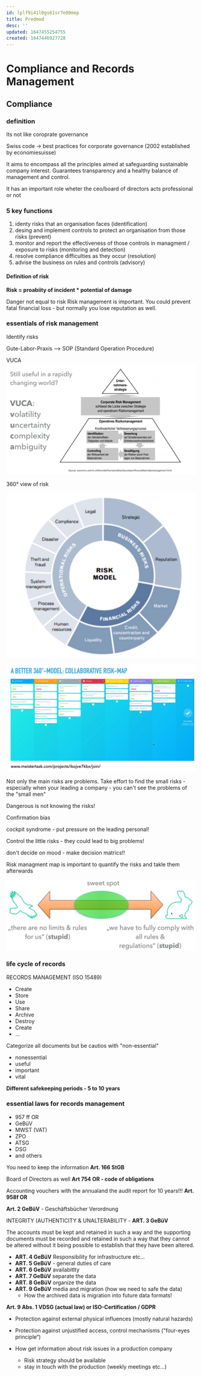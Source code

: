 ```yaml
---
id: lplf9i41l0gs61sr7e00mep
title: Predmod
desc: ''
updated: 1647455254755
created: 1647446927728
---
```


# Compliance and Records Management

## Compliance
### definition
Its not like coroprate governance

Swiss code $\to$ best practices for corporate governance (2002 established by economiesuisse)

It aims to encompass all the principles aimed at safeguarding sustainable company interest. Guarantees transparency and a healthy balance of management and control.

It has an important role wheter the ceo/board of directors acts professional or not

### 5 key functions

1. identy risks that an organisation faces (identification)
2. desing and implement controls to protect an organisation from those risks (prevent)
3. monitor and report the effectiveness of those controls in managment / exposure to risks (monitoring and detection)
4. resolve compliance difficulties as they occur (resolution)
5. advise the business on rules and controls (advisory)

#### Definition of risk
**Risk = proabiity of incident * potential of damage**

Danger not equal to risk
Risk management is important. 
You could prevent fatal financial loss - but normally you lose reputation as well.


### essentials of risk management
Identify risks 

Gute-Labor-Praxis --> SOP (Standard Operation Procedure)

VUCA
![VUCA](assets/images/2022-03-16_17-45-21.png)

360° view of risk

![360 risk map](assets/images/2022-03-16_17-47-25.png)

![risk board](assets/images/2022-03-16_17-48-22.png)


Not only the main risks are problems. Take effort to find the small risks - especially when your leading a company - you can't see the problems of the "small men"

Dangerous is not knowing the risks!

Confirmation bias

cockpit syndrome - put pressure on the leading personal!

Control the little risks - they could lead to big problems!

don't decide on mood - make decision matrics!!

Risk managment map is important to quantify the risks and takle them afterwards



![Get the middle](assets/images/2022-03-16_18-39-25.png)

### life cycle of records
RECORDS MANAGEMENT (ISO 15489)

- Create
- Store
- Use
- Share
- Archive
- Destroy
- Create
- ...

Categorize all documents but be cautios with "non-essential"
- nonessential 
- useful
- important
- vital

**Different safekeeping periods - 5 to 10 years**




### essential laws for records management

- 957 ff OR
- GeBüV
- MWST (VAT)
- ZPO
- ATSG
- DSG
- and others

You need to keep the information **Art. 166 StGB**

Board of Directors as well **Art 754 OR - code of obligations**

Accounting vouchers with the annualand the audit report for 10 years!!! **Art. 958f OR** 

**Art. 2 GeBüV** - Geschäftsbücher Verordnung


INTEGRITY (AUTHENTICITY & UNALTERABILITY - **ART. 3 GeBüV**

The accounts must be kept and retained in such a way and 
the supporting documents must be recorded and retained in 
such a way that they cannot be altered without it being 
possible to establish that they have been altered.

- **ART. 4 GeBüV** Responsibility for infrastructure etc...
- **ART. 5 GeBüV** - general duties of care
- **ART. 6 GeBüV** availabitlty
- **ART. 7 GeBüV** separate the data
- **ART. 8 GeBüV** organize the data
- **ART. 9 GeBüV** media and migration (how we need to safe the data)
  - How the archived data is migration into future data formats!


**Art. 9 Abs. 1 VDSG (actual law) or ISO-Certification / GDPR**
- Protection against external physical influences (mostly natural hazards)
- Protection against unjustified access, control mechanisms ("four-eyes principle“)

- How get information about risk issues in a production company
  - Risk strategy should be available 
  - stay in touch with the production (weekly meetings etc...)



